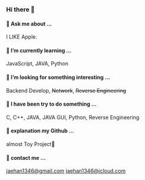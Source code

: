 ### Hi there 👋

#### 💬 Ask me about ...
I LIKE Apple.

#### 🌱 I’m currently learning ...
JavaScript, JAVA, Python

#### 🤔 I’m looking for something interesting ...
Backend Develop, ~~Network~~, ~~Reverse Engineering~~

#### 🌱 I have been try to do something ...
C, C++, JAVA, JAVA GUI, Python, Reverse Engineering

#### 🔖 explanation my Github ...
almost Toy Project🤣

#### 🤝 contact me ...
jaehan1346@gmail.com
jaehan1346@icloud.com

<!--
**terria1020/terria1020** is a ✨ _special_ ✨ repository because its `README.md` (this file) appears on your GitHub profile.

Here are some ideas to get you started:



- 🔭 I’m currently working on ...
- 🌱 I’m currently learning ...
- 👯 I’m looking to collaborate on ...
- 🤔 I’m looking for help with ...
- 💬 Ask me about ...
- 📫 How to reach me: ...
- 😄 Pronouns: ...
- ⚡ Fun fact: ...
-->
